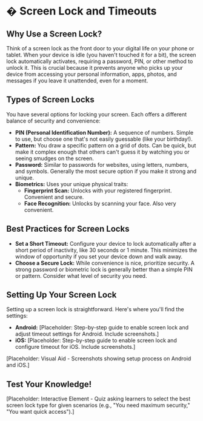 # � Screen Lock and Timeouts

## Why Use a Screen Lock?

Think of a screen lock as the front door to your digital life on your phone or tablet. When your device is idle (you haven't touched it for a bit), the screen lock automatically activates, requiring a password, PIN, or other method to unlock it. This is crucial because it prevents anyone who picks up your device from accessing your personal information, apps, photos, and messages if you leave it unattended, even for a moment.

## Types of Screen Locks

You have several options for locking your screen. Each offers a different balance of security and convenience:

*   **PIN (Personal Identification Number):** A sequence of numbers. Simple to use, but choose one that's not easily guessable (like your birthday!).
*   **Pattern:** You draw a specific pattern on a grid of dots. Can be quick, but make it complex enough that others can't guess it by watching you or seeing smudges on the screen.
*   **Password:** Similar to passwords for websites, using letters, numbers, and symbols. Generally the most secure option if you make it strong and unique.
*   **Biometrics:** Uses your unique physical traits:
    *   **Fingerprint Scan:** Unlocks with your registered fingerprint. Convenient and secure.
    *   **Face Recognition:** Unlocks by scanning your face. Also very convenient.

## Best Practices for Screen Locks

*   **Set a Short Timeout:** Configure your device to lock automatically after a short period of inactivity, like 30 seconds or 1 minute. This minimizes the window of opportunity if you set your device down and walk away.
*   **Choose a Secure Lock:** While convenience is nice, prioritize security. A strong password or biometric lock is generally better than a simple PIN or pattern. Consider what level of security you need.

## Setting Up Your Screen Lock

Setting up a screen lock is straightforward. Here's where you'll find the settings:

*   **Android:** [Placeholder: Step-by-step guide to enable screen lock and adjust timeout settings for Android. Include screenshots.]
*   **iOS:** [Placeholder: Step-by-step guide to enable screen lock and configure timeout for iOS. Include screenshots.]

[Placeholder: Visual Aid - Screenshots showing setup process on Android and iOS.]

## Test Your Knowledge!

[Placeholder: Interactive Element - Quiz asking learners to select the best screen lock type for given scenarios (e.g., "You need maximum security," "You want quick access").]